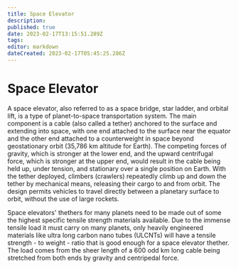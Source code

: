 ```yaml
---
title: Space Elevator
description: 
published: true
date: 2023-02-17T13:15:51.289Z
tags: 
editor: markdown
dateCreated: 2023-02-17T05:45:25.286Z
---
```


# Space Elevator
A space elevator, also referred to as a space bridge, star ladder, and orbital lift, is a type of planet-to-space transportation system. The main component is a cable (also called a tether) anchored to the surface and extending into space, with one end attached to the surface near the equator and the other end attached to a counterweight in space beyond geostationary orbit (35,786 km altitude for Earth). The competing forces of gravity, which is stronger at the lower end, and the upward centrifugal force, which is stronger at the upper end, would result in the cable being held up, under tension, and stationary over a single position on Earth. With the tether deployed, climbers (crawlers) repeatedly climb up and down the tether by mechanical means, releasing their cargo to and from orbit. The design permits vehicles to travel directly between a planetary surface to orbit, without the use of large rockets. 

Space elevators' thethers for many planets need to be made out of some the highest specific tensile strength materials available.  Due to the immense tensile load it must carry on many planets, only heavily engineered materials like ultra long carbon nano tubes (ULCNTs) will have a tensile strength - to weight - ratio that is good enough for a space elevator thether. The load comes from the sheer length of a 600 odd km long cable being stretched from both ends by gravity and centripedal force.
